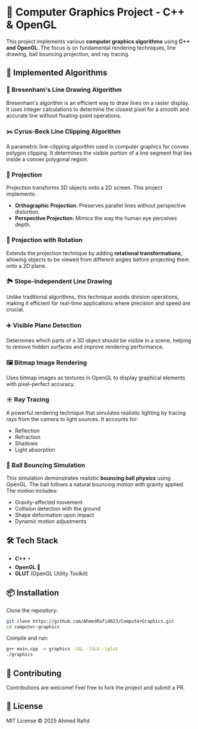 # 🎨 Computer Graphics Project - C++ & OpenGL

This project implements various **computer graphics algorithms** using **C++ and OpenGL**. The focus is on fundamental rendering techniques, line drawing, ball bouncing projection, and ray tracing.

## 🚀 Implemented Algorithms

### 📏 Bresenham's Line Drawing Algorithm
Bresenham's algorithm is an efficient way to draw lines on a raster display. It uses integer calculations to determine the closest pixel for a smooth and accurate line without floating-point operations.

### ✂️ Cyrus-Beck Line Clipping Algorithm
A parametric line-clipping algorithm used in computer graphics for convex polygon clipping. It determines the visible portion of a line segment that lies inside a convex polygonal region.

### 🔭 Projection
Projection transforms 3D objects onto a 2D screen. This project implements:
- **Orthographic Projection**: Preserves parallel lines without perspective distortion.
- **Perspective Projection**: Mimics the way the human eye perceives depth.

### 🔄 Projection with Rotation
Extends the projection technique by adding **rotational transformations**, allowing objects to be viewed from different angles before projecting them onto a 2D plane.

### 🏞️ Slope-Independent Line Drawing
Unlike traditional algorithms, this technique avoids division operations, making it efficient for real-time applications where precision and speed are crucial.

### ✈️ Visible Plane Detection
Determines which parts of a 3D object should be visible in a scene, helping to remove hidden surfaces and improve rendering performance.

### 🖼️ Bitmap Image Rendering
Uses bitmap images as textures in OpenGL to display graphical elements with pixel-perfect accuracy.

### ☀️ Ray Tracing
A powerful rendering technique that simulates realistic lighting by tracing rays from the camera to light sources. It accounts for:
- Reflection
- Refraction
- Shadows
- Light absorption

### 🏀 Ball Bouncing Simulation
This simulation demonstrates realistic **bouncing ball physics** using OpenGL. The ball follows a natural bouncing motion with gravity applied. The motion includes:
- Gravity-affected movement
- Collision detection with the ground
- Shape deformation upon impact
- Dynamic motion adjustments

## 🛠️ Tech Stack
- **C++** ⚡
- **OpenGL** 🎨
- **GLUT** (OpenGL Utility Toolkit)

## 📦 Installation
Clone the repository:
```sh
git clone https://github.com/AhmedRafid023/ComputerGraphics.git
cd computer-graphics
```

Compile and run:
```sh
g++ main.cpp -o graphics -lGL -lGLU -lglut
./graphics
```

## 🤝 Contributing
Contributions are welcome! Feel free to fork the project and submit a PR.

## 📜 License
MIT License © 2025 Ahmed Rafid

